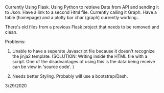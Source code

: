 Currently Using Flask.
Using Python to retrieve Data from API and sending it to Json.
Have a link to a  second  Html file. Currently calling it Graph.
Have a table (homepage) and a plotly bar char (graph) currently working.. 

There's old files from a previous Flask project that needs to be removed and clean. 

Problems:
1) Unable to have a seperate Javascript file because it doesn't recognize the jinja2 template. (SOLUTION: Writing inside the HTML file with a script. One of the disadvantages of using this is the data being receive can be view in 'source code'. )

2)  Needs better Styling. Probably will use a bootstrap/Dash. 


3/29/2020



